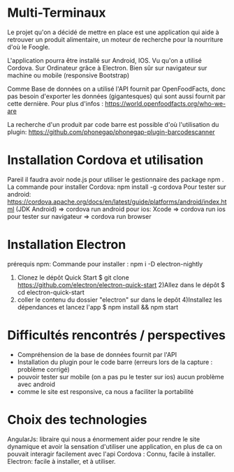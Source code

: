 # Multi-Terminaux
Le projet qu'on a décidé de mettre en place est une application qui aide à retrouver un produit alimentaire, un moteur de recherche pour la nourriture d'où le Foogle.

L'application pourra être installé sur Android, IOS. Vu qu'on a utilisé Cordova.
Sur Ordinateur grâce à Electron.
Bien sûr sur navigateur sur machine ou mobile (responsive Bootstrap)

Comme Base de données on a utilisé l'API fournit par OpenFoodFacts, donc pas besoin d'exporter les données (gigantesques) qui sont aussi fournit par cette dernière. Pour plus d'infos : https://world.openfoodfacts.org/who-we-are 

La recherche d'un produit par code barre est possible d'où l'utilisation du plugin: https://github.com/phonegap/phonegap-plugin-barcodescanner

# Installation Cordova et utilisation

Pareil il faudra avoir node.js pour utiliser le gestionnaire des package npm .
La commande pour installer Cordova:  npm install -g cordova 
Pour tester sur android: https://cordova.apache.org/docs/en/latest/guide/platforms/android/index.html (JDK Android) => cordova run android
pour ios: Xcode => cordova run ios
pour tester sur navigateur => cordova run browser

# Installation Electron 
prérequis npm:
Commande pour installer : npm i -D electron-nightly
1) Clonez le dépôt Quick Start
$ git clone https://github.com/electron/electron-quick-start
2)Allez dans le dépôt
$ cd electron-quick-start
3) coller le contenu du dossier "electron" sur dans le depôt
4)Installez les dépendances et lancez l'app
$ npm install && npm start


# Difficultés rencontrés / perspectives
  
  -  Compréhension de la base de données fournit par l'API
  - Installation du plugin pour le code barre (erreurs lors de la capture : problème corrigé)
  - pouvoir tester sur mobile (on a pas pu le tester sur ios)  aucun problème avec android
  - comme le site est responsive, ca nous a faciliter la portabilité
  

# Choix des technologies
  AngularJs: libraire qui nous a énormement aider pour rendre le site dynamique et avoir la sensation d'utiliser une application, en plus de ca on pouvait interagir facilement avec l'api
  Cordova : Connu, facile à installer.
  Electron: facile à installer, et à utiliser.
  
